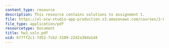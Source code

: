 ```yaml
---
content_type: resource
description: This resource contains solutions to assignment 1.
file: https://ol-ocw-studio-app-production.s3.amazonaws.com/courses/2-016-hydrodynamics-13-012-fall-2005/677ff2c17d527cb231092242a38da1d4_hw1_soln.pdf
file_type: application/pdf
resourcetype: Document
title: hw1_soln.pdf
uid: 677ff2c1-7d52-7cb2-3109-2242a38da1d4
---
```

